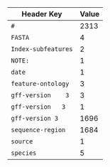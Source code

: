 Header Key | Value
---------- | -----
`#` | 2313
`FASTA` | 4
`Index-subfeatures` | 2
`NOTE:` | 1
`date` | 1
`feature-ontology` | 3
`gff-version	3` | 3
`gff-version   3` | 1
`gff-version 3` | 1696
`sequence-region` | 1684
`source` | 1
`species` | 5

